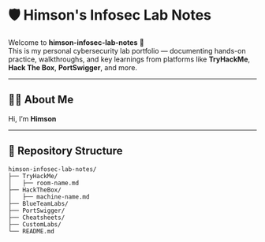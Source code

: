 # 🛡️ Himson's Infosec Lab Notes

Welcome to **himson-infosec-lab-notes** 👋  
This is my personal cybersecurity lab portfolio — documenting hands-on practice, walkthroughs, and key learnings from platforms like **TryHackMe**, **Hack The Box**, **PortSwigger**, and more.

---

## 👨‍💻 About Me

Hi, I’m **Himson** 

---

## 📂 Repository Structure

```plaintext
himson-infosec-lab-notes/
├── TryHackMe/
│   ├── room-name.md
├── HackTheBox/
│   ├── machine-name.md
├── BlueTeamLabs/
├── PortSwigger/
├── Cheatsheets/
├── CustomLabs/
└── README.md
